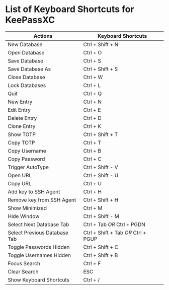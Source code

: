 # List of Keyboard Shortcuts for KeePassXC

Actions                      | Keyboard Shortcuts
-----------------------------|----------------------------
New Database                 | Ctrl + Shift + N
Open Database                | Ctrl + O
Save Database                | Ctrl + S
Save Database As             | Ctrl + Shift + S
Close Database               | Ctrl + W
Lock Databases               | Ctrl + L
Quit                         | Ctrl + Q
New Entry                    | Ctrl + N
Edit Entry                   | Ctrl + E
Delete Entry                 | Ctrl + D
Clone Entry                  | Ctrl + K
Show TOTP                    | Ctrl + Shift + T
Copy TOTP                    | Ctrl + T
Copy Username                | Ctrl + B
Copy Password                | Ctrl + C
Trigger AutoType             | Ctrl + Shift - V
Open URL                     | Ctrl + Shift - U
Copy URL                     | Ctrl + U
Add key to SSH Agent         | Ctrl + H
Remove key from SSH Agent    | Ctrl + Shift + H
Show Minimized               | Ctrl + M
Hide Window                  | Ctrl + Shift - M
Select Next Database Tab     | Ctrl + Tab *OR* Ctrl + PGDN
Select Previous Database Tab | Ctrl + Shift + Tab *OR* Ctrl + PGUP
Toggle Passwords Hidden      | Ctrl + Shift + C
Toggle Usernames Hidden      | Ctrl + Shift + B
Focus Search                 | Ctrl + F
Clear Search                 | ESC
Show Keyboard Shortcuts      | Ctrl + /
